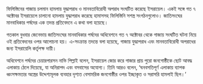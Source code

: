 ফিলিস্তিনের গাজায় চলমান হামলায় যুদ্ধাপরাধ ও মানবতাবিরোধী অপরাধ সংঘটিত করেছে ইসরায়েল। একই সঙ্গে গত ৭ অক্টোবর ইসরায়েলে চালানো হামলায় যুদ্ধাপরাধ করেছে হামাসসহ ফিলিস্তিনি সশস্ত্র সংগঠনগুলোও। জাতিসংঘের মানবাধিকার পর্ষদের এক তদন্ত প্রতিবেদনে এ কথা বলা হয়েছে।

গতকাল বুধবার জেনেভায় জাতিসংঘের মানবাধিকার পর্ষদের অধিবেশনে গত ৭ অক্টোবর থেকে গাজায় সংঘটিত ঘটনা নিয়ে ওই প্রতিবেদনের ওপর আলোচনা হয়। এ-সংক্রান্ত তদন্তে বলা হয়েছে, গাজায় যুদ্ধাপরাধ এবং মানবতাবিরোধী অপরাধের জন্য ইসরায়েলি কর্তৃপক্ষ দায়ী।

অধিবেশনে পর্ষদের চেয়ারপারসন নাভি পিল্লাই বলেন, ইসরায়েল জোর করে গাজার প্রায় পুরো জনগোষ্ঠীকে ছোট আবদ্ধ এলাকায় ঠেলে দিয়েছে, যা অনিরাপদ এবং বসবাসের অযোগ্য। তিনি আরও বলেন, ‘ঘনবসতিপূর্ণ এলাকায় ব্যাপক ধ্বংসক্ষমতার অস্ত্রের উদ্দেশ্যমূলক ব্যবহার দৃশ্যত বেসামরিক জনগোষ্ঠীর ওপর ইচ্ছাকৃত ও সরাসরি হামলাই ছিল।’
